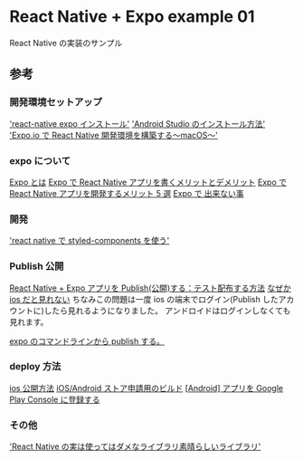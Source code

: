 # React Native + Expo example 01

React Native の実装のサンプル

## 参考

### 開発環境セットアップ

['react-native expo インストール'](https://qiita.com/nskydiving/items/41e446ef5c821359ab79#%E9%96%8B%E7%99%BA%E7%92%B0%E5%A2%83%E3%81%AE%E6%A7%8B%E7%AF%89expo-cli)
['Android Studio のインストール方法'](https://qiita.com/yacchi1123/items/75303c0ad05a188a28eb)
['Expo.io で React Native 開発環境を構築する〜macOS〜'](https://www.jacepark.com/how-to-manage-expo-io-environment-on-macos/)

### expo について

[Expo とは](https://qiita.com/mizchi/items/4bcc82cbf4bbe8050993)
[Expo で React Native アプリを書くメリットとデメリット](https://trilingual-engineer.com/expo-vs-react-native/)
[Expo で React Native アプリを開発するメリット 5 選](https://tech.maricuru.com/entry/2018/04/09/142341)
[Expo で 出来ない事](https://blog.nyan-tech.com/expo-trap/)

### 開発

['react native で styled-components を使う'](https://qiita.com/totoro081295/items/c9529025253c53c0f443)

### Publish 公開

[React Native + Expo アプリを Publish(公開)する：テスト配布する方法](https://qiita.com/hitotch/items/5f72523fc4c769e31e3a)
[なぜか ios だと見れない](https://qiita.com/mizchi/items/4bcc82cbf4bbe8050993)
ちなみこの問題は一度 ios の端末でログイン(Publish したアカウントに)したら見れるようになりました。
アンドロイドはログインしなくても見れます。

[expo のコマンドラインから publish する。](https://qiita.com/zaburo/items/ef1f6078fc1ec4e93b0d)

### deploy 方法

[ios 公開方法](https://blog.tawachan.com/entry/2019/02/02/200000)
[iOS/Android ストア申請用のビルド](https://tech.maricuru.com/entry/2018/11/06/180000)
[[Android] アプリを Google Play Console に登録する](https://akira-watson.com/android/developer-console.html)

### その他

['React Native の実は使ってはダメなライブラリ素晴らしいライブラリ'](https://qiita.com/kaba/items/569aafd80889bb5d9328)
